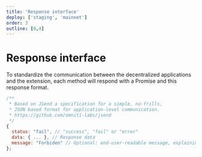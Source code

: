```yaml
---
title: 'Response interface'
deploy: ['staging', 'mainnet']
order: 3
outline: [0,4]
---
```


# Response interface

To standardize the communication between the decentralized applications and the extension, each method will respond with a Promise and this response format.

```JavaScript
/**
 * Based on JSend a specification for a simple, no-frills,
 * JSON based format for application-level communication.
 * https://github.com/omniti-labs/jsend
 */
{
  status: "fail", // "success", "fail" or "error"
  data: { ... }, // Response data
  message: "Forbiden" // Optional: end-user-readable message, explaining what went wrong.
};
```
